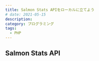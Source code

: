 ```yaml
---
title: Salmon Stats APIをローカルに立てよう
# date: 2021-05-15
description:
category: プログラミング
tags:
  - PHP
---
```


## Salmon Stats API
